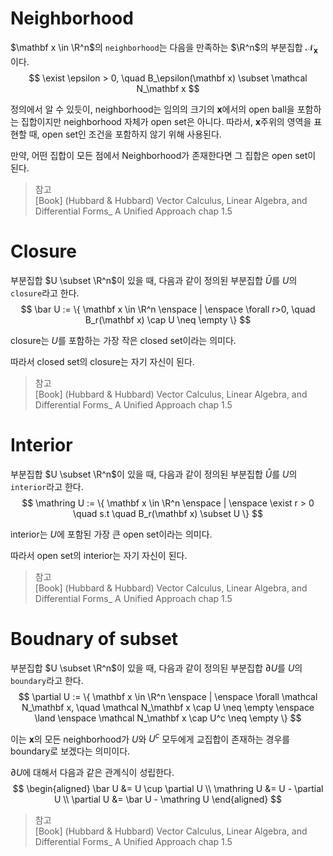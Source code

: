 # Neighborhood
$\mathbf x \in \R^n$의 `neighborhood`는 다음을 만족하는 $\R^n$의 부분집합 $\mathcal N_\mathbf x$이다.
$$ \exist \epsilon > 0, \quad  B_\epsilon(\mathbf x) \subset \mathcal N_\mathbf x $$

정의에서 알 수 있듯이, neighborhood는 임의의 크기의 $\mathbf x$에서의 open ball을 포함하는 집합이지만 neighborhood 자체가 open set은 아니다. 따라서, $\mathbf x$주위의 영역을 표현할 때, open set인 조건을 포함하지 않기 위해 사용된다. 

만약, 어떤 집합이 모든 점에서 Neighborhood가 존재한다면 그 집합은 open set이 된다.

> 참고  
> [Book] (Hubbard & Hubbard) Vector Calculus, Linear Algebra, and Differential Forms_ A Unified Approach chap 1.5  

# Closure
부분집합 $U \subset \R^n$이 있을 때, 다음과 같이 정의된 부분집합 $\bar U$를 $U$의 `closure`라고 한다.
$$ \bar U := \{ \mathbf x \in \R^n \enspace | \enspace \forall r>0, \quad B_r(\mathbf x) \cap U \neq \empty \} $$

closure는 $U$를 포함하는 가장 작은 closed set이라는 의미다.

따라서 closed set의 closure는 자기 자신이 된다.

> 참고  
> [Book] (Hubbard & Hubbard) Vector Calculus, Linear Algebra, and Differential Forms_ A Unified Approach chap 1.5  

# Interior
부분집합 $U \subset \R^n$이 있을 때, 다음과 같이 정의된 부분집합 $\mathring U$를 $U$의 `interior`라고 한다.
$$ \mathring U := \{ \mathbf x \in \R^n \enspace | \enspace \exist r > 0 \quad s.t \quad  B_r(\mathbf x) \subset U \} $$

interior는 $U$에 포함된 가장 큰 open set이라는 의미다.

따라서 open set의 interior는 자기 자신이 된다.

> 참고  
> [Book] (Hubbard & Hubbard) Vector Calculus, Linear Algebra, and Differential Forms_ A Unified Approach chap 1.5  

# Boudnary of subset
부분집합 $U \subset \R^n$이 있을 때, 다음과 같이 정의된 부분집합 $\partial U$를 $U$의 `boundary`라고 한다.
$$ \partial U := \{ \mathbf x \in \R^n \enspace | \enspace \forall \mathcal N_\mathbf x, \quad \mathcal N_\mathbf x \cap U \neq \empty \enspace \land \enspace \mathcal N_\mathbf x \cap U^c \neq \empty \} $$

이는 $\mathbf x$의 모든 neighborhood가 $U$와 $U^c$ 모두에게 교집합이 존재하는 경우를 boundary로 보겠다는 의미이다.

$\partial U$에 대해서 다음과 같은 관계식이 성립한다.
$$ \begin{aligned} \bar U &= U \cup \partial U \\ \mathring U &= U - \partial U \\ \partial U &= \bar U - \mathring U \end{aligned}  $$

> 참고  
> [Book] (Hubbard & Hubbard) Vector Calculus, Linear Algebra, and Differential Forms_ A Unified Approach chap 1.5  
